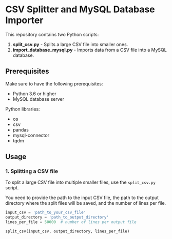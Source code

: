 # CSV Splitter and MySQL Database Importer

This repository contains two Python scripts: 

1. **split_csv.py** - Splits a large CSV file into smaller ones.
2. **import_database_mysql.py** - Imports data from a CSV file into a MySQL database.

## Prerequisites

Make sure to have the following prerequisites:

- Python 3.6 or higher
- MySQL database server

Python libraries:
- os
- csv
- pandas
- mysql-connector
- tqdm

## Usage

### 1. Splitting a CSV file

To split a large CSV file into multiple smaller files, use the `split_csv.py` script. 

You need to provide the path to the input CSV file, the path to the output directory where the split files will be saved, and the number of lines per file.

```python
input_csv = 'path_to_your_csv_file'
output_directory = 'path_to_output_directory'
lines_per_file = 50000  # number of lines per output file

split_csv(input_csv, output_directory, lines_per_file)

